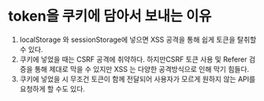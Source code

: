 # token을 쿠키에 담아서 보내는 이유

1. localStorage 와 sessionStorage에 넣으면 XSS 공격을 통해 쉽게 토큰을 탈취할 수 있다.
2. 쿠키에 넣었을 때는 CSRF 공격에 취약하다. 하지만CSRF 토큰 사용 및 Referer 검증을 통해 제대로 막을 수 있지만 XSS 는 다양한 공격방식으로 인해 막기 힘들다.
3. 쿠키에 넣었을 시 무조건 토큰이 함께 전달되어 사용자가 모르게 원하지 않는 API를 요청하게 할 수도 있다.
